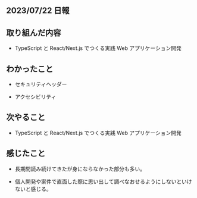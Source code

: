 ## 2023/07/22 日報

## 取り組んだ内容

- TypeScript と React/Next.js でつくる実践 Web アプリケーション開発

## わかったこと

- セキュリティヘッダー

- アクセシビリティ

## 次やること

- TypeScript と React/Next.js でつくる実践 Web アプリケーション開発

## 感じたこと

- 長期間読み続けてきたが身にならなかった部分も多い。

- 個人開発や案件で直面した際に思い出して調べなおせるようにしないといけないと感じる。
